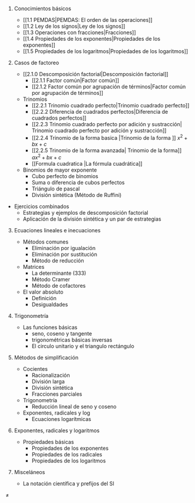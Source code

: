 1. Conocimientos básicos
	- [[1.1 PEMDAS|PEMDAS: El orden de las operaciones]]
	- [[1.2 Ley de los signos|Ley de los signos]]
	- [[1.3 Operaciones con fracciones|Fracciones]]
	- [[1.4 Propiedades de los exponentes|Propiedades de los exponentes]]
	- [[1.5 Propiedades de los logaritmos|Propiedades de los logaritmos]]

2. Casos de factoreo
	- [[2.1.0 Descomposición factorial|Descomposición factorial]]
		- [[2.1.1 Factor común|Factor común]]
		- [[2.1.2 Factor común por agrupación de términos|Factor común por agrupación de términos]]
	- Trinomios
		- [[2.2.1 Trinomio cuadrado perfecto|Trinomio cuadrado perfecto]]
		- [[2.2.2 Diferencia de cuadrados perfectos|Diferencia de cuadrados perfectos]]
		- [[2.2.3 Trinomio cuadrado perfecto por adición y sustracción| Trinomio cuadrado perfecto por adición y sustracción]]
		- [[2.2.4 Trinomio de la forma basica |Trinomio de la forma ]] $x^{2}+bx+c$
		- [[2.2.5 Trinomio de la forma avanzada| Trinomio de la forma]] $ax^{2}+bx+c$
		- [[Formula cuadratica |La fórmula cuadrática]]
	- Binomios de mayor exponente
		- Cubo perfecto de binomios
		- Suma o diferencia de cubos perfectos
		- Triángulo de pascal
		- División sintética (Método de Ruffini)
- Ejercicios combinados
	- Estrategias y ejemplos de descomposición factorial
	- Aplicación de la división sintética y un par de estrategias

3. Ecuaciones lineales e inecuaciones
	- Métodos comunes
		- Eliminación por igualación
		- Eliminación por sustitución
		- Método de reducción
	- Matrices
		- La determinante (333)
		- Método Cramer
		- Método de cofactores
	- El valor absoluto
		- Definición
		- Desigualdades

4. Trigonometría
	- Las funciones básicas
		- seno, coseno y tangente
		- trigonométricas básicas inversas
		- El circulo unitario y el triangulo rectángulo
		<div class="page-break" style="page-break-before: always;"></div>

5. Métodos de simplificación
	- Cocientes
		- Racionalización
		- División larga
		- División sintética
		- Fracciones parciales
	- Trigonometría
		- Reducción lineal de seno y coseno
	- Exponentes, radicales y log
		- Ecuaciones logarítmicas
	
6. Exponentes, radicales y logaritmos
	- Propiedades básicas
		- Propiedades de los exponentes
		- Propiedades de los radicales
		- Propiedades de los logaritmos
7. Misceláneos
	- La notación científica y prefijos del SI

$\neq$